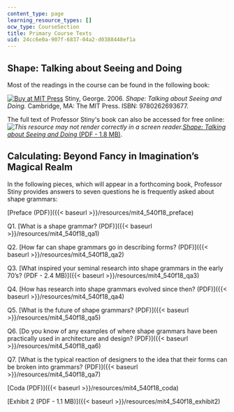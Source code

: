 ```yaml
---
content_type: page
learning_resource_types: []
ocw_type: CourseSection
title: Primary Course Texts
uid: 24cc6e0a-907f-6837-04a2-d0388448ef1a
---
```


Shape: Talking about Seeing and Doing
-------------------------------------

Most of the readings in the course can be found in the following book:

[![Buy at MIT Press](/images/mp_logo.gif)](https://mitpress.mit.edu/9780262693677) Stiny, George. 2006. _Shape: Talking about Seeing and Doing._ Cambridge, MA: The MIT Press. ISBN: 9780262693677.

The full text of Professor Stiny's book can also be accessed for free online: _![This resource may not render correctly in a screen reader.](/images/inacessible.gif)_[_Shape: Talking about Seeing and Doing_ (PDF - 1.8 MB)](http://shapetalkingaboutseeinganddoing.org/Shape.pdf).

Calculating: Beyond Fancy in Imagination’s Magical Realm
--------------------------------------------------------

In the following pieces, which will appear in a forthcoming book, Professor Stiny provides answers to seven questions he is frequently asked about shape grammars:

[Preface (PDF)]({{< baseurl >}}/resources/mit4_540f18_preface)

Q1. [What is a shape grammar? (PDF)]({{< baseurl >}}/resources/mit4_540f18_qa1)

Q2. [How far can shape grammars go in describing forms? (PDF)]({{< baseurl >}}/resources/mit4_540f18_qa2)

Q3. [What inspired your seminal research into shape grammars in the early 70’s? (PDF - 2.4 MB)]({{< baseurl >}}/resources/mit4_540f18_qa3)

Q4. [How has research into shape grammars evolved since then? (PDF)]({{< baseurl >}}/resources/mit4_540f18_qa4)

Q5. [What is the future of shape grammars? (PDF)]({{< baseurl >}}/resources/mit4_540f18_qa5)

Q6. [Do you know of any examples of where shape grammars have been practically used in architecture and design? (PDF)]({{< baseurl >}}/resources/mit4_540f18_qa6)

Q7. [What is the typical reaction of designers to the idea that their forms can be broken into grammars? (PDF)]({{< baseurl >}}/resources/mit4_540f18_qa7)

[Coda (PDF)]({{< baseurl >}}/resources/mit4_540f18_coda)

[Exhibit 2 (PDF - 1.1 MB)]({{< baseurl >}}/resources/mit4_540f18_exhibit2)